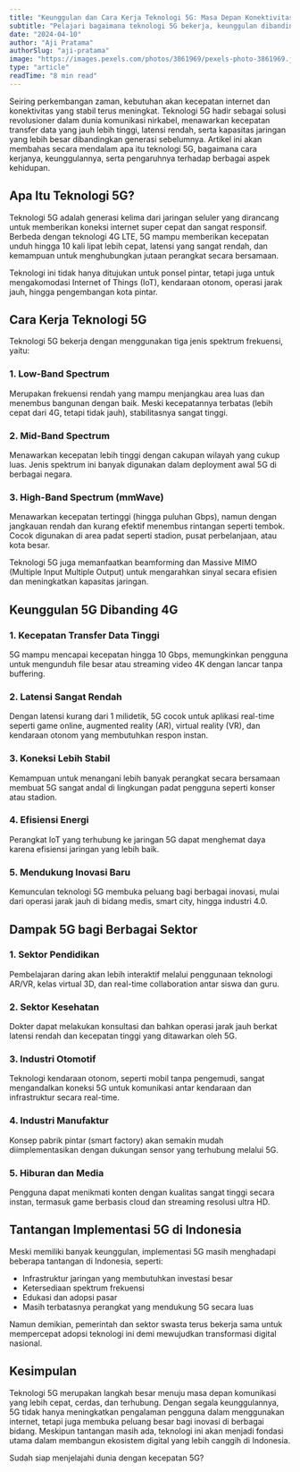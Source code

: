 ```yaml
---
title: "Keunggulan dan Cara Kerja Teknologi 5G: Masa Depan Konektivitas Nirkabel"
subtitle: "Pelajari bagaimana teknologi 5G bekerja, keunggulan dibandingkan generasi sebelumnya, serta dampaknya bagi berbagai sektor industri dan kehidupan sehari-hari."
date: "2024-04-10"
author: "Aji Pratama"
authorSlug: "aji-pratama"
image: "https://images.pexels.com/photos/3861969/pexels-photo-3861969.jpeg?auto=compress&cs=tinysrgb&w=800&h=400&fit=crop"
type: "article"
readTime: "8 min read"
---
```


Seiring perkembangan zaman, kebutuhan akan kecepatan internet dan konektivitas yang stabil terus meningkat. Teknologi 5G hadir sebagai solusi revolusioner dalam dunia komunikasi nirkabel, menawarkan kecepatan transfer data yang jauh lebih tinggi, latensi rendah, serta kapasitas jaringan yang lebih besar dibandingkan generasi sebelumnya. Artikel ini akan membahas secara mendalam apa itu teknologi 5G, bagaimana cara kerjanya, keunggulannya, serta pengaruhnya terhadap berbagai aspek kehidupan.

## Apa Itu Teknologi 5G?

Teknologi 5G adalah generasi kelima dari jaringan seluler yang dirancang untuk memberikan koneksi internet super cepat dan sangat responsif. Berbeda dengan teknologi 4G LTE, 5G mampu memberikan kecepatan unduh hingga 10 kali lipat lebih cepat, latensi yang sangat rendah, dan kemampuan untuk menghubungkan jutaan perangkat secara bersamaan.

Teknologi ini tidak hanya ditujukan untuk ponsel pintar, tetapi juga untuk mengakomodasi Internet of Things (IoT), kendaraan otonom, operasi jarak jauh, hingga pengembangan kota pintar.

## Cara Kerja Teknologi 5G

Teknologi 5G bekerja dengan menggunakan tiga jenis spektrum frekuensi, yaitu:

### 1. Low-Band Spectrum
Merupakan frekuensi rendah yang mampu menjangkau area luas dan menembus bangunan dengan baik. Meski kecepatannya terbatas (lebih cepat dari 4G, tetapi tidak jauh), stabilitasnya sangat tinggi.

### 2. Mid-Band Spectrum
Menawarkan kecepatan lebih tinggi dengan cakupan wilayah yang cukup luas. Jenis spektrum ini banyak digunakan dalam deployment awal 5G di berbagai negara.

### 3. High-Band Spectrum (mmWave)
Menawarkan kecepatan tertinggi (hingga puluhan Gbps), namun dengan jangkauan rendah dan kurang efektif menembus rintangan seperti tembok. Cocok digunakan di area padat seperti stadion, pusat perbelanjaan, atau kota besar.

Teknologi 5G juga memanfaatkan beamforming dan Massive MIMO (Multiple Input Multiple Output) untuk mengarahkan sinyal secara efisien dan meningkatkan kapasitas jaringan.

## Keunggulan 5G Dibanding 4G

### 1. Kecepatan Transfer Data Tinggi
5G mampu mencapai kecepatan hingga 10 Gbps, memungkinkan pengguna untuk mengunduh file besar atau streaming video 4K dengan lancar tanpa buffering.

### 2. Latensi Sangat Rendah
Dengan latensi kurang dari 1 milidetik, 5G cocok untuk aplikasi real-time seperti game online, augmented reality (AR), virtual reality (VR), dan kendaraan otonom yang membutuhkan respon instan.

### 3. Koneksi Lebih Stabil
Kemampuan untuk menangani lebih banyak perangkat secara bersamaan membuat 5G sangat andal di lingkungan padat pengguna seperti konser atau stadion.

### 4. Efisiensi Energi
Perangkat IoT yang terhubung ke jaringan 5G dapat menghemat daya karena efisiensi jaringan yang lebih baik.

### 5. Mendukung Inovasi Baru
Kemunculan teknologi 5G membuka peluang bagi berbagai inovasi, mulai dari operasi jarak jauh di bidang medis, smart city, hingga industri 4.0.

## Dampak 5G bagi Berbagai Sektor

### 1. Sektor Pendidikan
Pembelajaran daring akan lebih interaktif melalui penggunaan teknologi AR/VR, kelas virtual 3D, dan real-time collaboration antar siswa dan guru.

### 2. Sektor Kesehatan
Dokter dapat melakukan konsultasi dan bahkan operasi jarak jauh berkat latensi rendah dan kecepatan tinggi yang ditawarkan oleh 5G.

### 3. Industri Otomotif
Teknologi kendaraan otonom, seperti mobil tanpa pengemudi, sangat mengandalkan koneksi 5G untuk komunikasi antar kendaraan dan infrastruktur secara real-time.

### 4. Industri Manufaktur
Konsep pabrik pintar (smart factory) akan semakin mudah diimplementasikan dengan dukungan sensor yang terhubung melalui 5G.

### 5. Hiburan dan Media
Pengguna dapat menikmati konten dengan kualitas sangat tinggi secara instan, termasuk game berbasis cloud dan streaming resolusi ultra HD.

## Tantangan Implementasi 5G di Indonesia

Meski memiliki banyak keunggulan, implementasi 5G masih menghadapi beberapa tantangan di Indonesia, seperti:

- Infrastruktur jaringan yang membutuhkan investasi besar
- Ketersediaan spektrum frekuensi
- Edukasi dan adopsi pasar
- Masih terbatasnya perangkat yang mendukung 5G secara luas

Namun demikian, pemerintah dan sektor swasta terus bekerja sama untuk mempercepat adopsi teknologi ini demi mewujudkan transformasi digital nasional.

## Kesimpulan

Teknologi 5G merupakan langkah besar menuju masa depan komunikasi yang lebih cepat, cerdas, dan terhubung. Dengan segala keunggulannya, 5G tidak hanya meningkatkan pengalaman pengguna dalam menggunakan internet, tetapi juga membuka peluang besar bagi inovasi di berbagai bidang. Meskipun tantangan masih ada, teknologi ini akan menjadi fondasi utama dalam membangun ekosistem digital yang lebih canggih di Indonesia.

Sudah siap menjelajahi dunia dengan kecepatan 5G?